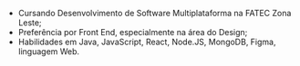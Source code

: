 - Cursando Desenvolvimento de Software Multiplataforma na FATEC Zona Leste;
- Preferência por Front End, especialmente na área do Design;
- Habilidades em Java, JavaScript, React, Node.JS, MongoDB, Figma, linguagem Web.


<!---
LunaLeao/LunaLeao is a ✨ special ✨ repository because its `README.md` (this file) appears on your GitHub profile.
You can click the Preview link to take a look at your changes.
--->
